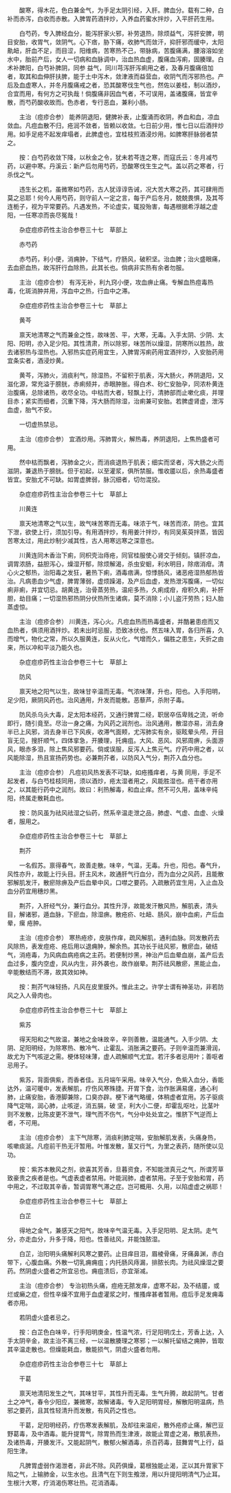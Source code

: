 <!-- { "loadSidebar": true } -->
　　酸寒，得木花，色白兼金气，为手足太阴引经，入肝。脾血分。载有二种，白补而赤泻，白收而赤散。入脾胃药酒拌炒，入养血药蜜水拌炒，入平肝药生用。

　　白芍药，专入脾经血分，能泻肝家火邪，补劳退热，除烦益气，泻肝安脾，明目安胎，收胃气，敛阴气。心下痞，胁下痛，收肺气而敛汗，抑肝邪而缓中，太阳鼽衄，肝血不足，而目涩，阳维病，苦寒热不己，带脉病，苦腹痛满，腰溶溶如坐水中，胎前产后，女人一切病和血脉调中，治血热血虚，腹痛血泻痢，固腠理。白术补脾阳，白芍补脾阴，同参 益气，同川芎泻肝泻痢用之者，及春月腹痛倍加者，取其和血伸肝扶脾，能于土中泻木，敛津液而益营血，收阴气而泻邪热也。产后及血虚寒人，并冬月腹痛戒之者，恐其酸寒伐生气也，然佐以姜桂，制以酒炒，合宜而用，有何方之可执哉！倘腹痛非因血气者，不可误用，盖诸腹痛，皆宜辛散，而芍药酸收故而。色赤者，专行恶血，兼利小肠。

　　主治（痘疹合参） 能养阴退阳，健脾补表，止腹涌而收阴，养血和血，凉血敛血。凡痘血散不归，疮润不敛者，皆赖以收敛。七日前少用，惟七日以后酒拌炒用。如手足疮不起发痒塌者，此脾虚也，宜桂枝煎酒浸炒用。如脾寒肝脉弱者禁之。

　　按：白芍药收敛下降，以秋金之令，犹未若芩连之寒，而寇氏云：冬月减芍药，以避中寒。丹溪云：新产后勿用芍药，恐酸寒伐生生之气。盖以药之寒者，行杀伐之气。

　　违生长之机，虽微寒如芍药，古人犹谆谆告诫，况大苦大寒之药，其可肆用而莫之忌耶！何今人用芍药，则守前人一定之言，每于产后冬月，兢兢畏惧，及其芩连栀子，视为平常要药。凡遇发热，不论虚实，辄投殆害，每遇根据希浮越之虚阳，一任寒凉而丧尽冤哉！

　　杂症痘疹药性主治合参卷三十七　草部上

　　赤芍药

　　赤芍药，利小便，消痈肿，下结气，疗肠风，破积坚。治血脾；治火盛眼痛，去血瘀血热，故泻肝行血除热，此其长也。倘病非实热有余者勿服。

　　主治（痘疹合参） 有泻无补，利九窍小便，攻血痹止痛。专解血热痘毒热毒，化斑消肿并用，泻血中之热，行血中之滞。

　　杂症痘疹药性主治合参卷三十七　草部上

　　黄芩

　　禀天地清寒之气而兼金之性，故味苦、平，大寒，无毒。入手太阴、少阴、太阳、阳明，亦入足少阳。其性清肃，所以除邪，味苦所以燥湿，阴寒所以胜热，故去诸邪热与湿热也。入邪热实症药用宜生，入脾胃泻痢药用宜酒拌炒，入安胎药用宜条实者，酒浸炒黄。

　　黄芩，泻肺火，消痰利气，除湿热，不留积于肌表，泻大肠火，养阴退阳，又滋化源，常充溢于膀胱，赤痢频并，赤眼肿胀。得白术、砂仁安胎孕，同浓朴黄连治腹痛，总除诸热，收尽全功。中枯而大者，轻飘上行，清肺部而止嗽化痰，并理目赤；紧实而细者，沉重下降，泻大肠而除湿，治痢兼可安胎。若脾虚肾虚，泄泻血虚，胎气不安。

　　一切虚热禁忌。

　　主治（痘疹合参） 宜酒炒用。泻肺胃火，解热毒，养阴退阳，上焦热盛者可用。

　　然中枯而飘者，泻肺金之火，而消痰退热于肌表；细实而坚者，泻大肠之火而滋阴，兼退热于膀胱。但于初起，以至灌浆，俱所禁服。惟收靥以后，余热毒盛者皆宜。安胎尤不可缺。如胃虚脾弱，脉沉细者，切勿混投。

　　杂症痘疹药性主治合参卷三十七　草部上

　　川黄连

　　禀天地清寒之气以生，故气味苦寒而无毒。味浓于气，味苦而浓，阴也。宜其下泄，欲使上行，须加引导。有用酒拌炒，有用姜汁拌炒，有同吴茱萸拌蒸，皆因苦寒太过，用此炒制少减其性，古人用寒远寒之深意也。

　　川黄连同木香治下痢，同枳壳治痔疮，同官桂服使心肾交于倾刻。镇肝凉血，调胃浓肠，益胆泻心，燥湿开郁，除烦解渴，杀虫安蛔，利水明目，除痞消疳。清心火之郁热，治阳毒之发狂，暑热下痢，酒毒痞满，惊悸肠风，诸恶疮湿热郁热皆治。凡病患血少气虚，脾胃薄弱，虚烦躁渴，及产后血虚，发热泄泻腹痛，一切似痢非痢，并宜切忌。胡黄连，治骨蒸劳热，温疟多热，久痢成疳，疳积久痢，补肝胆，劫目痛；一切湿热邪热阴分伏热所生诸病，莫不消除；小儿盗汗劳热；妇人胎蒸虚惊。

　　主治（痘疹合参） 川黄连，泻心火。凡痘血热而热毒盛者，并酷暑患痘而又血热者，俱须用酒拌炒。若未出时忌服，恐致冰伏也。然五味入胃，各归所喜，久而增气，物化之常，所以久服黄连，反从火化，气增而久，偏胜之患生，夭折之由来，所以冲和平淡乃能久也。

　　杂症痘疹药性主治合参卷三十七　草部上

　　防风

　　禀天地之阳气以生，故味甘辛温而无毒。气浓味薄，升也，阳也。入手阳明，足少阳，厥阴风药也。治风通用，升发而能散。恶藜芦，杀附子毒。

　　防风杀乌头大毒，足太阳本经药，又通行脾胃二经，职居卒伍卑贱之流，听命即行，随引竟至。尽治一身之痛，为风药之润剂也。治风通用，散湿亦易，消去身半已上风邪，消去身半已下风疾，收滞气面颊，尤泻肺实有余，驱眩晕头颅，开目盲无见，搜肝顺气，四体挛急，开腠理，托痈疽。大风、恶风、风邪周痹，头面游风，眼赤多泪，除上焦风邪要药。倘或误服，反泻人上焦元气。疗药中用之者，以风能除湿，热且宣扬药势也。必兼荆芥者，以防风入气分，荆芥入血分也。

　　主治（痘疹合参） 凡痘初风热发表不可缺，如疮搔痒者，与黄 同用，手足不起发者，与白芍桂枝同用，须以酒炒，疮太湿者用之，风能胜湿也。疮干者亦用之，以其能行药中之润剂。故曰：利热解毒，和血止痒。然不可久用，盖味辛纯阳，终属走散耗血也。

　　按：防风虽为祛风祛湿之仙药，然系辛温走泄之品，肺虚、气虚、血虚、火燥者，服用之。

　　杂症痘疹药性主治合参卷三十七　草部上

　　荆芥

　　一名假苏。禀得春气，故善走散。味辛，气温，无毒。升也，阳也。春气升，风性亦升，故能上行头目。肝主风木，故通肝气行血分，而为血分之风药，且能散邪解肌发汗，散瘀除痹及产后血晕中风，口噤之要药。入疏散药宜生用，入止血及血分药宜用穗炒黑。

　　荆芥，入肝经气分，兼行血分。其性升浮，故能发汗散风热，解肌表，清头目，解诸邪，遁血脉，下瘀血，除湿痹。散疮疥、吐衄、肠风，崩中血痢，产后血晕，瘰 疮肿。

　　主治（痘疹合参） 寒热疮疹，皮肤作痒，疏风解肌，通利血脉。同发散药去风除热，表发痘疮、疮后用以退痈肿，解余热。其功长于祛风邪，散瘀血，破结气，消疮毒，为风病血病疮病之主药。若便制炒黑，神治产后血晕血崩，盖产后去血过多，腹内空虚，风从内生，非外袭也，故作崩晕。荆芥祛风散瘀，黑能止血，辛能散结而不滞，故其效如神。

　　按：荆芥气味轻扬，凡风在皮里膜外。惟此主之。许学士谓有神圣功，非若防风之入人骨肉也。

　　杂症痘疹药性主治合参卷三十七　草部上

　　紫苏

　　得天阳和之气故温，兼地之金味故辛，辛则善散，温能通气。入手少阴、太阴、足阳明经，为除寒热、散冷气、止霍乱、消胀满之要药。子则辛温而兼滑润，故尤为下气咳逆之需。梗体轻味薄，虚人疏解顺气尤宜。若汗多者忌用叶；善呕者忌用子。

　　紫苏，背面俱紫，而香者佳。五月端午采用。味辛入气分，色紫入血分，香能达外，温可暖中，发表解肌，疗伤风寒殊捷。开胃下食，治作胀满易瘥，通心利肺，止痛安胎，香港脚兼除，口臭亦辟。梗下诸气略缓，体稍虚者宜用。苏子驱痰降气定喘，润心肺，止咳逆，消五膈，破 坚，利大小二便，却霍乱呕吐，比茎叶则不发散，比陈皮更不泄气，理气而不伤气，气分中处处宜之。惟脐下气逆而上者，不可用。

　　主治（痘疹合参） 主下气除寒，消痰利肺定喘，安胎解肌发表，头痛身热，咳嗽痰涎。凡痘前干热无汗暂用。叶惟发散，茎又行气，为里之表药，随所使以见功。

　　按：紫苏本散风之剂，欲喜其芳香，旦暮资食，不知能泄真元之气，所谓芳草致豪贵之疾者是也。气虚表虚者禁用。叶能润肺，虚者禁用。子至于安胎和胃，药中用之，不过取其辛香，暂调胃寒气滞之症。岂可概用、久用，以陷虚虚之祸耶！

　　杂症痘疹药性主治合参卷三十七　草部上

　　白芷

　　得地之金气，兼感天之阳气，故味辛气温无毒。入手足阳明、足太阴。走气分，亦走血分，升多于降，阳也。性善祛风，并能蚀脓湿。

　　白芷，治阳明头痛解利风寒之要药。止目痒目泪，眉棱骨痛，牙痛鼻渊，赤白带下，心腹血痛。外散一切乳痈痈疽；内托肠风痔漏，排脓长肉。为祛风燥湿之要药。然阴虚火盛者之所宜忌也。痈疽溃后，亦宜渐减。

　　主治（痘疹合参） 专治初热头痛，痘疮无脓发痒，虚寒不起，及不结靥，或烂或癞之症，但性辛燥不宜用于血虚灌浆之时，惟搔痒甚者暂用。痘后手足发痈毒者亦用。

　　若阴虚火盛者忌之。

　　按：白芷色白味辛，行手阳明庚金，性温气浓，行足阳明戊土，芳香上达，入手太阴辛金，故主治不离三经，一以温散腠理之寒邪；一以解托留结之痈肿，皆取其辛温走散也。但燥能耗血，散能损气，阴虚火盛者勿用。

　　杂症痘疹药性主治合参卷三十七　草部上

　　干葛

　　禀天地清阳发生之气，其味甘平，其性升而无毒。生气升腾，故起阴气。甘者土之冲气，春令少阳应，兼微寒，故解诸毒。专入足阳明胃经，解散阳明温病，热邪之要药，且其性轻清升而发散，有风药之性也。

　　干葛，足阳明经药，疗伤寒发表解肌，及却往来温疟，散外疮疹止痛，解巴豆野葛毒，及中酒毒。能升提胃气，除胃热而生津液，故能止胃虚之渴，散肌表热，及诸热毒，开腠发汗。又能起阴气，散郁火解酒毒，杀百药毒，鼓舞胃气上行，益阳生津。

　　凡脾胃虚弱作渴泄者，非此不除。风药俱燥，葛根独能止渴，正以其升胃家下陷之气，上输肺金，以生水也。且清气在下则生飧泄，用以升提阳明清气乃止耳。生根汁大寒，疗消渴伤寒壮热。花消酒毒。

